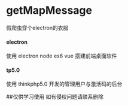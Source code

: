 # getMapMessage
假爬虫穿个electron的衣服

#### electron
使用 electron node es6 vue 搭建前端桌面软件

#### tp5.0
使用 thinkphp5.0 开发的管理用户与激活码的后台

##仅供学习使用 如有侵权问题请联系删除
